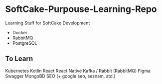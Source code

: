 # SoftCake-Purpouse-Learning-Repo
Learning Stuff for SoftCake Development

- Docker
- RabbitMQ
- PostgreSQL

## To Learn
Kubernetes
Kotlin
React
React Native
Kafka / Rabbit (RabbitMQ)
Figma
Swagger
MongoBD
SEO (+ google seo, seznam, atd.)
